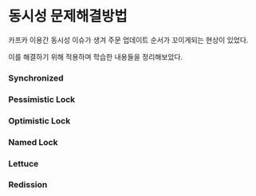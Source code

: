 # 동시성 문제해결방법

카프카 이용간 동시성 이슈가 생겨 주문 업데이트 순서가 꼬이게되는 현상이 있었다.

이를 해결하기 위해 적용하며 학습한 내용들을 정리해보았다.

### Synchronized

### Pessimistic Lock

### Optimistic Lock

### Named Lock

### Lettuce

### Redission

